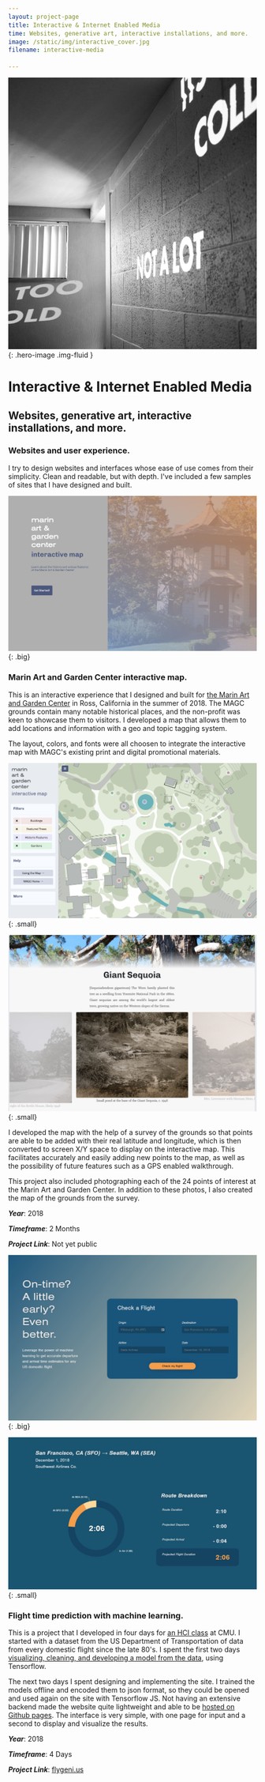 ```yaml
---
layout: project-page
title: Interactive & Internet Enabled Media
time: Websites, generative art, interactive installations, and more.
image: /static/img/interactive_cover.jpg
filename: interactive-media

---
```

![Main Image](/static/img/interactive_cover.jpg){: .hero-image .img-fluid }
# Interactive & Internet Enabled Media
## Websites, generative art, interactive installations, and more.

### Websites and user experience.
I try to design websites and interfaces whose ease of use comes from their simplicity. Clean and readable, but with depth. I've included a few samples of sites that I have designed and built. 

![](/static/img/web_4.jpg){: .big}

### Marin Art and Garden Center interactive map. 
This is an interactive experience that I designed and built for [the Marin Art and Garden Center](https://magc.org/) in Ross, California in the summer of 2018. The MAGC grounds contain many notable historical places, and the non-profit was keen to showcase them to visitors. I developed a map that allows them to add locations and information with a geo and topic tagging system. 

The layout, colors, and fonts were all choosen to integrate the interactive map with MAGC's existing print and digital promotional materials. 

![](/static/img/web_1.jpg){: .small}

![](/static/img/web_5.jpg){: .small}

I developed the map with the help of a survey of the grounds so that points are able to be added with their real latitude and longitude, which is then converted to screen X/Y space to display on the interactive map. This facilitates accurately and easily adding new points to the map, as well as the possibility of future features such as a GPS enabled walkthrough. 

This project also included photographing each of the 24 points of interest at the Marin Art and Garden Center. In addition to these photos, I also created the map of the grounds from the survey. 

**_Year_**: 2018

**_Timeframe_**: 2 Months

**_Project Link_**: Not yet public

![](/static/img/web_6.jpg){: .big}

![](/static/img/web_7.jpg){: .small}

### Flight time prediction with machine learning.
This is a project that I developed in four days for [an HCI class](http://humanaiclass.org/) at CMU. I started with a dataset from the US Department of Transportation of data from every domestic flight since the late 80's. I spent the first two days [visualizing, cleaning, and developing a model from the data](https://github.com/CBR0MS/flightTimeModel/blob/master/Flight%20Time%20Modeling.ipynb), using Tensorflow. 

The next two days I spent designing and implementing the site. I trained the models offline and encoded them to json format, so they could be opened and used again on the site with Tensorflow JS. Not having an extensive backend made the website quite lightweight and able to be [hosted on Github pages](https://github.com/CBR0MS/flightTimeModel/tree/gh-pages). The interface is very simple, with one page for input and a second to display and visualize the results. 

**_Year_**: 2018

**_Timeframe_**: 4 Days

**_Project Link_**: [flygeni.us](https://flygeni.us/)


